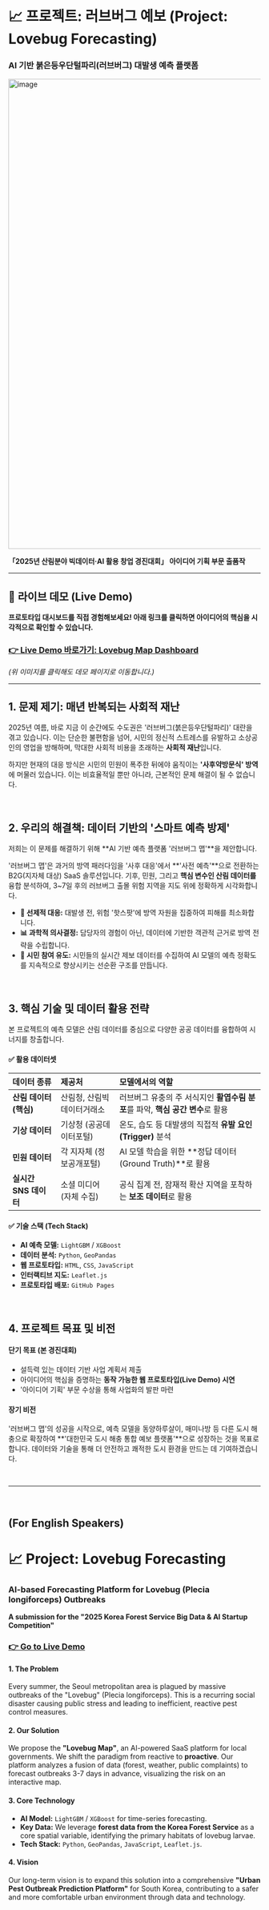 # 📈 프로젝트: 러브버그 예보 (Project: Lovebug Forecasting)
### AI 기반 붉은등우단털파리(러브버그) 대발생 예측 플랫폼
<img width="942" height="939" alt="image" src="https://github.com/user-attachments/assets/d8c9b851-159a-44b3-aa3e-ebad9c0d3f14" />

**「2025년 산림분야 빅데이터·AI 활용 창업 경진대회」 아이디어 기획 부문 출품작**

---

## 📢 라이브 데모 (Live Demo)

**프로토타입 대시보드를 직접 경험해보세요! 아래 링크를 클릭하면 아이디어의 핵심을 시각적으로 확인할 수 있습니다.**

### **[👉 Live Demo 바로가기: Lovebug Map Dashboard](https://hwkim3330.github.io/Project-Lovebug-Forecasting/)**

[](https://hwkim3330.github.io/Project-Lovebug-Forecasting/)
*(위 이미지를 클릭해도 데모 페이지로 이동합니다.)*

---

## 1. 문제 제기: 매년 반복되는 사회적 재난

2025년 여름, 바로 지금 이 순간에도 수도권은 '러브버그(붉은등우단털파리)' 대란을 겪고 있습니다. 이는 단순한 불편함을 넘어, 시민의 정신적 스트레스를 유발하고 소상공인의 영업을 방해하며, 막대한 사회적 비용을 초래하는 **사회적 재난**입니다.

하지만 현재의 대응 방식은 시민의 민원이 폭주한 뒤에야 움직이는 **'사후약방문식' 방역**에 머물러 있습니다. 이는 비효율적일 뿐만 아니라, 근본적인 문제 해결이 될 수 없습니다.

<br>

## 2. 우리의 해결책: 데이터 기반의 '스마트 예측 방제'

저희는 이 문제를 해결하기 위해 **AI 기반 예측 플랫폼 '러브버그 맵'**을 제안합니다.

'러브버그 맵'은 과거의 방역 패러다임을 '사후 대응'에서 **'사전 예측'**으로 전환하는 B2G(지자체 대상) SaaS 솔루션입니다. 기후, 민원, 그리고 **핵심 변수인 산림 데이터를** 융합 분석하여, 3~7일 후의 러브버그 출몰 위험 지역을 지도 위에 정확하게 시각화합니다.

- **🎯 선제적 대응:** 대발생 전, 위험 '핫스팟'에 방역 자원을 집중하여 피해를 최소화합니다.
- **📊 과학적 의사결정:** 담당자의 경험이 아닌, 데이터에 기반한 객관적 근거로 방역 전략을 수립합니다.
- **🤝 시민 참여 유도:** 시민들의 실시간 제보 데이터를 수집하여 AI 모델의 예측 정확도를 지속적으로 향상시키는 선순환 구조를 만듭니다.

<br>

## 3. 핵심 기술 및 데이터 활용 전략

본 프로젝트의 예측 모델은 산림 데이터를 중심으로 다양한 공공 데이터를 융합하여 시너지를 창출합니다.

#### ✅ 활용 데이터셋
| 데이터 종류 | 제공처 | 모델에서의 역할 |
| :--- | :--- | :--- |
| **산림 데이터 (핵심)** | 산림청, 산림빅데이터거래소 | 러브버그 유충의 주 서식지인 **활엽수림 분포**를 파악, **핵심 공간 변수**로 활용 |
| **기상 데이터** | 기상청 (공공데이터포털) | 온도, 습도 등 대발생의 직접적 **유발 요인(Trigger)** 분석 |
| **민원 데이터** | 각 지자체 (정보공개포털) | AI 모델 학습을 위한 **정답 데이터(Ground Truth)**로 활용 |
| **실시간 SNS 데이터** | 소셜 미디어 (자체 수집) | 공식 집계 전, 잠재적 확산 지역을 포착하는 **보조 데이터**로 활용 |

#### ✅ 기술 스택 (Tech Stack)
- **AI 예측 모델:** `LightGBM` / `XGBoost`
- **데이터 분석:** `Python`, `GeoPandas`
- **웹 프로토타입:** `HTML`, `CSS`, `JavaScript`
- **인터랙티브 지도:** `Leaflet.js`
- **프로토타입 배포:** `GitHub Pages`

<br>

## 4. 프로젝트 목표 및 비전

#### 단기 목표 (본 경진대회)
- 설득력 있는 데이터 기반 사업 계획서 제출
- 아이디어의 핵심을 증명하는 **동작 가능한 웹 프로토타입(Live Demo) 시연**
- '아이디어 기획' 부문 수상을 통해 사업화의 발판 마련

#### 장기 비전
'러브버그 맵'의 성공을 시작으로, 예측 모델을 동양하루살이, 매미나방 등 다른 도시 해충으로 확장하여 **'대한민국 도시 해충 통합 예보 플랫폼'**으로 성장하는 것을 목표로 합니다. 데이터와 기술을 통해 더 안전하고 쾌적한 도시 환경을 만드는 데 기여하겠습니다.

<br>

---
<br>

## (For English Speakers)

# 📈 Project: Lovebug Forecasting
### AI-based Forecasting Platform for Lovebug (Plecia longiforceps) Outbreaks

**A submission for the "2025 Korea Forest Service Big Data & AI Startup Competition"**

### **[👉 Go to Live Demo](https://hwkim3330.github.io/Project-Lovebug-Forecasting/)**

#### 1. The Problem
Every summer, the Seoul metropolitan area is plagued by massive outbreaks of the "Lovebug" (Plecia longiforceps). This is a recurring social disaster causing public stress and leading to inefficient, reactive pest control measures.

#### 2. Our Solution
We propose the **"Lovebug Map"**, an AI-powered SaaS platform for local governments. We shift the paradigm from reactive to **proactive**. Our platform analyzes a fusion of data (forest, weather, public complaints) to forecast outbreaks 3-7 days in advance, visualizing the risk on an interactive map.

#### 3. Core Technology
- **AI Model:** `LightGBM` / `XGBoost` for time-series forecasting.
- **Key Data:** We leverage **forest data from the Korea Forest Service** as a core spatial variable, identifying the primary habitats of lovebug larvae.
- **Tech Stack:** `Python`, `GeoPandas`, `JavaScript`, `Leaflet.js`.

#### 4. Vision
Our long-term vision is to expand this solution into a comprehensive **"Urban Pest Outbreak Prediction Platform"** for South Korea, contributing to a safer and more comfortable urban environment through data and technology.
